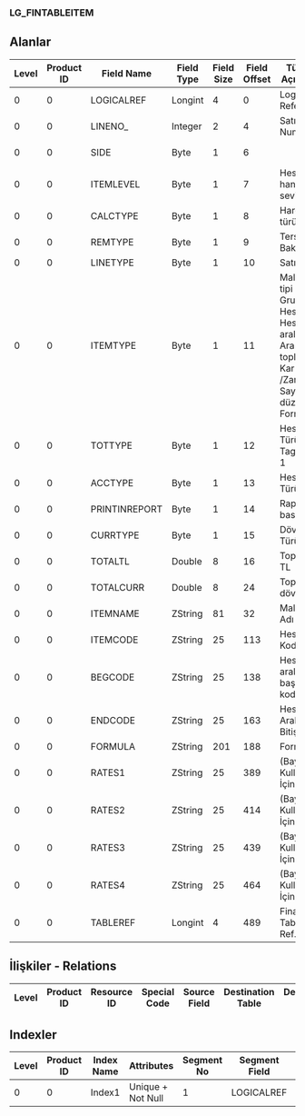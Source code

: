 ### LG_FINTABLEITEM

## Alanlar

**Level**|**Product ID**|**Field Name**|**Field Type**|**Field Size**|**Field Offset**|**Türkçe Açıklama**|**Expression**
-----|-----|-----|-----|-----|-----|-----|-----
0|0|LOGICALREF|Longint|4|0|Logical Reference|Logical Reference
0|0|LINENO_|Integer|2|4|Satır Numarası|Line Number
0|0|SIDE|Byte|1|6||Which Side ;TagNo + 1
0|0|ITEMLEVEL|Byte|1|7|Hesabın hangi seviyesi|Which Level Of Account
0|0|CALCTYPE|Byte|1|8|Hareket türü|Transaction Type
0|0|REMTYPE|Byte|1|9|Ters Bakiye|Inverse Balance
0|0|LINETYPE|Byte|1|10|Satır Tipi|Line Type
0|0|ITEMTYPE|Byte|1|11|Malzeme tipi ;1 Grup;2 Hesap;3 Hesap aralığı;4 Ara toplam;6 Kar /Zarar;8 Sayfa düzeni;9 Formül|Item Type ;1 Group;2 Account;3 Account Range;4 Subtotal;6 Profit / Loss;8 Page Setup;9 Formula
0|0|TOTTYPE|Byte|1|12|Hesap Türü ; TagNo + 1|Account Type ;TagNo + 1
0|0|ACCTYPE|Byte|1|13|Hesap Türü|Account Characteristic
0|0|PRINTINREPORT|Byte|1|14|Rapor basımı|Print In Report
0|0|CURRTYPE|Byte|1|15|Döviz Türü|F. Currency Type
0|0|TOTALTL|Double|8|16|Toplam TL|Total TL
0|0|TOTALCURR|Double|8|24|Toplam döviz|Total Currency
0|0|ITEMNAME|ZString|81|32|Malzeme Adı|Item Name
0|0|ITEMCODE|ZString|25|113|Hesap Kodu|Account Code
0|0|BEGCODE|ZString|25|138|Hesap aralığı başlangıç kodu|Start Code Of Account Range
0|0|ENDCODE|ZString|25|163|Hesap Aralığı Bitiş Kodu|End Code Of Account Range
0|0|FORMULA|ZString|201|188|Formül|Formula
0|0|RATES1|ZString|25|389|(Bayi Kullanımı İçin)|Internal Usage
0|0|RATES2|ZString|25|414|(Bayi Kullanımı İçin)|Internal Usage
0|0|RATES3|ZString|25|439|(Bayi Kullanımı İçin)|Internal Usage
0|0|RATES4|ZString|25|464|(Bayi Kullanımı İçin)|Internal Usage
0|0|TABLEREF|Longint|4|489|Finans Tablosu Ref.|Financial Table Reference

## İlişkiler - Relations
**Level**|**Product ID**|**Resource ID**|**Special Code**|**Source Field**|**Destination Table**|**Destination Field**|**Relation Type**|**Extra Condition**
-----|-----|-----|-----|-----|-----|-----|-----|-----

## Indexler
**Level**|**Product ID**|**Index Name**|**Attributes**|**Segment No**|**Segment Field**|**Sense**
-----|-----|-----|-----|-----|-----|-----
0|0|Index1|Unique + Not Null|1|LOGICALREF|Ascending
